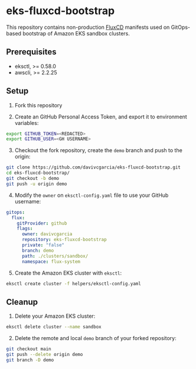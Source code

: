 # eks-fluxcd-bootstrap

This repository contains non-production [FluxCD](https://eksctl.io/usage/gitops-v2/) manifests used on GitOps-based bootstrap of Amazon EKS sandbox clusters.

## Prerequisites

- eksctl, >= 0.58.0
- awscli, >= 2.2.25

## Setup

1. Fork this repository

2. Create an GitHub Personal Access Token, and export it to environment variables:

```bash
export GITHUB_TOKEN=<REDACTED>
export GITHUB_USER=<GH USERNAME>
```

3. Checkout the fork repository, create the `demo` branch and push to the origin:

```bash
git clone https://github.com/davivcgarcia/eks-fluxcd-bootstrap.git
cd eks-fluxcd-bootstrap/
git checkout -b demo
git push -u origin demo
```

4. Modify the `owner` on `eksctl-config.yaml` file to use your GitHub username:

```yaml
gitops:
  flux:
    gitProvider: github
    flags:
      owner: davivcgarcia
      repository: eks-fluxcd-bootstrap
      private: "false"
      branch: demo
      path: ./clusters/sandbox/
      namespace: flux-system
```

5. Create the Amazon EKS cluster with `eksctl`:

```bash
eksctl create cluster -f helpers/eksctl-config.yaml
```

## Cleanup

1. Delete your Amazon EKS cluster:

```bash
eksctl delete cluster --name sandbox
```

2. Delete the remote and local `demo` branch of your forked repository:

```bash
git checkout main
git push --delete origin demo
git branch -D demo
```
